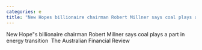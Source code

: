 ```yaml
---
categories: e
title: "New Hopes billionaire chairman Robert Millner says coal plays a part in energy transition  The Australian Financial Review"
---
```

New Hope"s billionaire chairman Robert Millner says coal plays a part in energy transition&nbsp;&nbsp;The Australian Financial Review